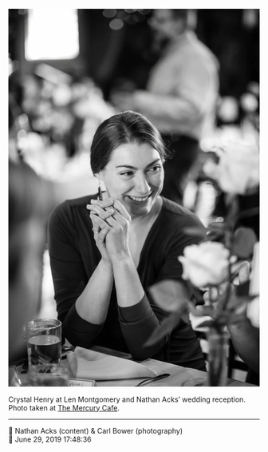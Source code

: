 ![Crystal Henry at Len Montgomery and Nathan Acks’ wedding reception](assets/de9fe77ffc8747baaaaa1bc1579fdd95.webp)

Crystal Henry at Len Montgomery and Nathan Acks’ wedding reception. Photo taken at [The Mercury Cafe](http://mercurycafe.com/).

- - - -

<span aria-hidden="true">👥</span> Nathan Acks (content) & Carl Bower (photography)  
<span aria-hidden="true">📅</span> June 29, 2019 17:48:36

